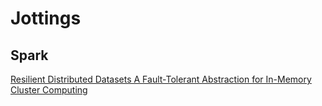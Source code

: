 # Jottings

## Spark

[Resilient Distributed Datasets A Fault-Tolerant Abstraction for In-Memory Cluster Computing]()